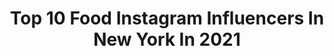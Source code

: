 ---
title: Top 10 Food Instagram Influencers In New York In 2021
description: >-
  Find top food Instagram influencers in New York in 2021. Most popular hashtags: #newyork #food #love #foodie.
platform: Instagram
hits: 430
text_top: Discover the most popular Instagram accounts on inBeat.
text_bottom: Our search engine aggregates 430 Instagram influencers like this in New York, United States for you to work with.
profiles:
  - username: "family_newyork"
    fullname: >-
      Family New York
    bio: >-
      (2010-2018) Family is now @foodnewyork and @oooooana
    location: "United States"
    followers: 9646
    engagement: 599
    commentsToLikes: 0.027702
    id: ck6tiuhym1ge10j71g6435xqc
    verified: false
    hashtags: ""
  - username: "cookiesofgram"
    fullname: >-
      COOKIES OF GRAM
    bio: >-
      the most ELITE collection of coooookies🍪🤤🤩 #️⃣ #cookiesofgram 💌 cookiesofgram@gmail.com 🤝 dm or email for partnerships
    location: "United States"
    followers: 16917
    engagement: 662
    commentsToLikes: 0.165153
    id: ckaosshg2sw5v0i7842r6x711
    verified: false
    hashtags: "#nyc, #newforkcity, #cookies, #cookiesofgram"
  - username: "twobetchesonefork"
    fullname: >-
      FOODIE BETCHES
    bio: >-
      💃 food bloggers & content creation 👯‍♀️ @twobetchesoneplane 📍 NYC 📷 iPhone 11 Max Pro (all original photos) 📩 DM FOR PERMISSION TO REPOST
    location: "United States"
    followers: 19576
    engagement: 457
    commentsToLikes: 0.033520
    id: ck5c155uyuhhw0i11p93mzkaa
    verified: false
    hashtags: "#fitnessmotivation, #foodie, #instagood, #foodphotography"
  - username: "thatxgirl_p"
    fullname: >-
      Mrs. Triple-X
    bio: >-
      American Made 🇺🇸 Brown like whiskey 🥃 Watch my Stories 📖 🅃🅁🄸🄿🄻🄴-🅇 🄼🄾🅃🄾🅁🅂🄿🄾🅁🅃🅂 This is my Only Page & Back up @thatxgirlp_backup
    location: "United States"
    followers: 50291
    engagement: 278
    commentsToLikes: 0.144540
    id: ck0vw4ul6s42m0i1946pih1qu
    verified: false
    hashtags: "#outfitinspiration, #mondaymood, #beautiful, #picoftheday"
  - username: "acausi"
    fullname: >-
      Anthony Causi
    bio: >-
      Sports / Portrait / Food Canon New York
    location: "United States"
    followers: 20458
    engagement: 1104
    commentsToLikes: 0.028380
    id: ck5qcqwt8rwo00i11jqj2kaoa
    verified: false
    hashtags: "#canon, #superbowlparty, #kansascitychiefs, #basketball"
  - username: "colorsofyu"
    fullname: >-
      Yu Yu
    bio: >-
      Motherhood •lifestyle• travel• food 📍New York City colorsofyu@yahoo.com
    location: "United States"
    followers: 5020
    engagement: 286
    commentsToLikes: 0.164430
    id: ck14jhz1zkfw20i19xks529cr
    verified: false
    hashtags: "#instababy, #momsoftiktok, #weekendvibes, #shotoniphone"
  - username: "nessathecavalier"
    fullname: >-
      Nessa the Cavalier
    bio: >-
      The Tiniest Cavalier Favourite food: Cheerios New York City Check out the Q&A in my highlights for answers to popular questions about me!
    location: "United States"
    followers: 210051
    engagement: 1546
    commentsToLikes: 0.008224
    id: ck0u697hc1c220i19srl3l1f2
    verified: false
    hashtags: "#postchristmasblues, #tigerking"
  - username: "5boroughfoodie"
    fullname: >-
      Alex
    bio: >-
      👉 The BEST food from New York & beyond! 📍: Queens, NYC 🍔 Daily food pictures! 📷: @alexobed ALL original content
    location: "United States"
    followers: 277123
    engagement: 518
    commentsToLikes: 0.008693
    id: ck0twfg1gf4qr0i19wtvtjxdo
    verified: false
    hashtags: "#fryday, #tacotuesday, #humpday, #sunday"
  - username: "chubbychinesegirleats"
    fullname: >-
      Cindy’s Food + Travel 🌎
    bio: >-
      Delicious wanderlust from a food obsessed travel addict. Art Director. Food photographer. New Yorker. Mama to 👶🏻 @chubbychinesebaby 📍NYC
    location: "United States"
    followers: 67904
    engagement: 258
    commentsToLikes: 0.032962
    id: ck5q14bj497jb0i11pf7w1iuh
    verified: false
    hashtags: "#noodles, #quarantinelife, #traveltuesday, #sogood"
  - username: "alexismanukure"
    fullname: >-
      
    bio: >-
      A. Phillips BSN,RN Pillars of Change NonProfit Organization 👩🏾‍🍳:@EatAlongWithLex
    location: "United States"
    followers: 3576
    engagement: 1210
    commentsToLikes: 0.113502
    id: ck5hrgw4iuv0a0i11yiqu2r77
    verified: false
    hashtags: "#readingisfundamental, #nonprofit, #charity, #yearofthereturn"
---